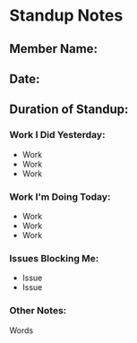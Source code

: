 # Standup Notes
## Member Name:
## Date:
## Duration of Standup:  

### Work I Did Yesterday:
- Work
- Work
- Work

### Work I'm Doing Today:
- Work
- Work
- Work

### Issues Blocking Me:
- Issue
- Issue

### Other Notes:
Words